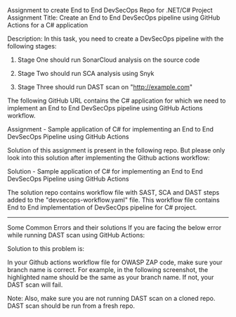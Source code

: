 Assignment to create End to End DevSecOps Repo for .NET/C# Project
Assignment Title: Create an End to End DevSecOps pipeline using GitHub Actions for a C# application

Description: In this task, you need to create a DevSecOps pipeline with the following stages:

1) Stage One should run SonarCloud analysis on the source code

2) Stage Two should run SCA analysis using Snyk

3) Stage Three should run DAST scan on "http://example.com"



The following GitHub URL contains the C# application for which we need to implement an End to End DevSecOps pipeline using GitHub Actions workflow.

Assignment - Sample application of C# for implementing an End to End DevSecOps Pipeline using GitHub Actions



Solution of this assignment is present in the following repo. But please only look into this solution after implementing the Github actions workflow:

Solution - Sample application of C# for implementing an End to End DevSecOps Pipeline using GitHub Actions



The solution repo contains workflow file with SAST, SCA and DAST steps added to the "devsecops-workflow.yaml" file. This workflow file contains End to End implementation of DevSecOps pipeline for C# project.



-----

Some Common Errors and their solutions
If you are facing the below error while running DAST scan using GitHub Actions:






Solution to this problem is:

In your Github actions workflow file for OWASP ZAP code, make sure your branch name is correct. For example, in the following screenshot, the highlighted name should be the same as your branch name. If not, your DAST scan will fail.








Note: Also, make sure you are not running DAST scan on a cloned repo. DAST scan should be run from a fresh repo.

